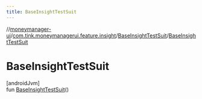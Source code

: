```yaml
---
title: BaseInsightTestSuit
---
```

//[moneymanager-ui](../../../index.html)/[com.tink.moneymanagerui.feature.insight](../index.html)/[BaseInsightTestSuit](index.html)/[BaseInsightTestSuit](-base-insight-test-suit.html)



# BaseInsightTestSuit



[androidJvm]\
fun [BaseInsightTestSuit](-base-insight-test-suit.html)()




